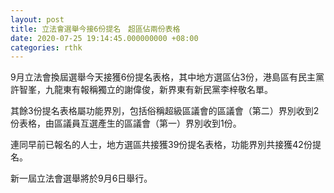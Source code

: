 ```yaml
---
layout: post
title: 立法會選舉今接6份提名　超區佔兩份表格
date: 2020-07-25 19:14:45.000000000 +08:00
categories: rthk
---
```


9月立法會換屆選舉今天接獲6份提名表格，其中地方選區佔3份，港島區有民主黨許智峯，九龍東有報稱獨立的謝偉俊，新界東有新民黨李梓敬名單。

其餘3份提名表格屬功能界別，包括俗稱超級區議會的區議會（第二）界別收到2份表格，由區議員互選產生的區議會（第一）界別收到1份。

連同早前已報名的人士，地方選區共接獲39份提名表格，功能界別共接獲42份提名。

新一屆立法會選舉將於9月6日舉行。
